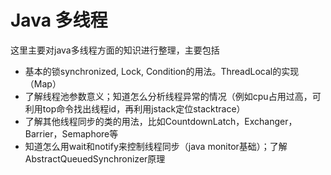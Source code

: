 # Java 多线程

这里主要对java多线程方面的知识进行整理，主要包括

* 基本的锁synchronized, Lock, Condition的用法。ThreadLocal的实现（Map）
* 了解线程池参数意义；知道怎么分析线程异常的情况（例如cpu占用过高，可利用top命令找出线程id，再利用jstack定位stacktrace）
* 了解其他线程同步的类的用法，比如CountdownLatch，Exchanger，Barrier，Semaphore等
* 知道怎么用wait和notify来控制线程同步（java monitor基础）；了解AbstractQueuedSynchronizer原理

